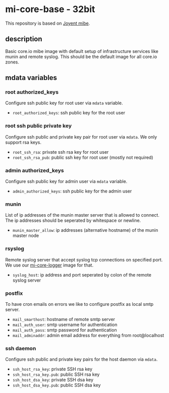 # mi-core-base - 32bit

This repository is based on [Joyent mibe](https://github.com/joyent/mibe).

## description

Basic core.io mibe image with default setup of infrastructure services like
munin and remote syslog. This should be the default image for all core.io zones.

## mdata variables

### root authorized_keys

Configure ssh public key for root user via `mdata` variable.

- `root_authorized_keys`: ssh public key for the root user

### root ssh public private key

Configure ssh public and private key pair for root user via `mdata`. We only
support rsa keys.

- `root_ssh_rsa`: private ssh rsa key for root user
- `root_ssh_rsa_pub`: public ssh key for root user (mostly not required)

### admin authorized_keys

Configure ssh public key for admin user via `mdata` variable.

- `admin_authorized_keys`: ssh public key for the admin user

### munin

List of ip addresses of the munin master server that is allowed to connect. The ip addresses should be seperated by whitespace or newline.

- `munin_master_allow`: ip addresses (alternative hostname) of the munin master node

### rsyslog

Remote syslog server that accept syslog tcp connections on specified port. We use our [mi-core-logger](https://github.com/skylime/mi-core-logger) image for that.

- `syslog_host`: ip address and port seperated by colon of the remote syslog server

### postfix

To have cron emails on errors we like to configure postfix as local smtp server.

- `mail_smarthost`: hostname of remote smtp server
- `mail_auth_user`: smtp username for authentication
- `mail_auth_pass`: smtp password for authentication
- `mail_adminaddr`: admin email address for everything from root@localhost

### ssh daemon

Configure ssh public and private key pairs for the host daemon via `mdata`.

- `ssh_host_rsa_key`:     private SSH rsa key
- `ssh_host_rsa_key.pub`: public SSH rsa key
- `ssh_host_dsa_key`:     private SSH dsa key
- `ssh_host_dsa_key.pub`: public SSH dsa key

